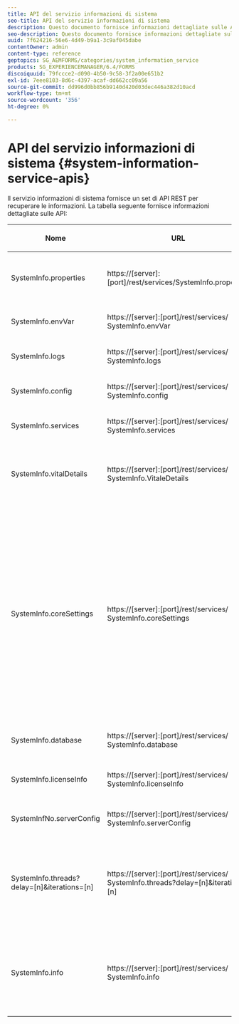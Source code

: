 ```yaml
---
title: API del servizio informazioni di sistema
seo-title: API del servizio informazioni di sistema
description: Questo documento fornisce informazioni dettagliate sulle API fornite dal servizio informazioni di sistema.
seo-description: Questo documento fornisce informazioni dettagliate sulle API fornite dal servizio informazioni di sistema.
uuid: 7f624216-56e6-4d49-b9a1-3c9af045dabe
contentOwner: admin
content-type: reference
geptopics: SG_AEMFORMS/categories/system_information_service
products: SG_EXPERIENCEMANAGER/6.4/FORMS
discoiquuid: 79fccce2-d090-4b50-9c58-3f2a00e651b2
exl-id: 7eee8103-8d6c-4397-acaf-dd662cc09a56
source-git-commit: dd996d0bb856b9140d420d03dec446a382d10acd
workflow-type: tm+mt
source-wordcount: '356'
ht-degree: 0%

---
```


# API del servizio informazioni di sistema {#system-information-service-apis}

Il servizio informazioni di sistema fornisce un set di API REST per recuperare le informazioni. La tabella seguente fornisce informazioni dettagliate sulle API:

<table>
 <thead>
  <tr>
   <th><p>Nome</p></th> 
   <th><p>URL</p></th> 
   <th><p>Descrizione</p></th> 
  </tr> 
 </thead> 
 <tbody>
  <tr>
   <td><p>SystemInfo.properties</p></td> 
   <td><p>https://[server]:[port]/rest/services/SystemInfo.properties</p></td> 
   <td><p>Questa API è un wrapper per l’ API Java <a href="https://docs.oracle.com/javase/6/docs/api/java/lang/System.html#getProperties()">system.getProperties</a>. Recupera la configurazione dell'ambiente di lavoro corrente. </p></td> 
  </tr> 
  <tr>
   <td><p>SystemInfo.envVar</p></td> 
   <td><p>https://[server]:[port]/rest/services/ SystemInfo.envVar</p></td> 
   <td><p>Recupera tutte le variabili di ambiente del sistema operativo host. </p></td> 
  </tr> 
  <tr>
   <td><p>SystemInfo.logs</p></td> 
   <td><p>https://[server]:[port]/rest/services/ SystemInfo.logs</p></td> 
   <td><p>Scarica un file zip contenente i registri del server applicazioni. </p></td> 
  </tr> 
  <tr>
   <td><p>SystemInfo.config</p></td> 
   <td><p>https://[server]:[port]/rest/services/ SystemInfo.config</p></td> 
   <td><p>Recupera tutto il contenuto del file config.xml. </p></td> 
  </tr> 
  <tr>
   <td><p>SystemInfo.services</p></td> 
   <td><p>https://[server]:[port]/rest/services/ SystemInfo.services</p></td> 
   <td><p>Recupera i parametri di stato e configurazione dei servizi AEM forms.</p></td> 
  </tr> 
  <tr>
   <td><p>SystemInfo.vitalDetails</p></td> 
   <td><p>https://[server]:[port]/rest/services/ SystemInfo.VitaleDetails</p></td> 
   <td><p>Recupera il tempo di attività del server, gli argomenti JVM, la memoria di sistema, la dimensione dell'heap, il nome del sistema operativo, il numero di thread attivi e il conteggio dei thread. </p></td> 
  </tr> 
  <tr>
   <td><p>SystemInfo.coreSettings</p></td> 
   <td><p>https://[server]:[port]/rest/services/ SystemInfo.coreSettings</p></td> 
   <td><p>Recupera i valori delle seguenti proprietà:</p>
    <ul>
     <li><p>AdobeTempDir</p></li>
     <li><p>AdobeServerFontDir</p></li>
     <li><p>CustomerFontDir</p></li>
     <li><p>GlobalDocumentStorageRootDir</p></li>
     <li><p>DefaultDocumentMaxInlineSize</p></li>
     <li><p>DefaultDocumentDispositionTimeout</p></li>
     <li><p>EnableDocumentDBStorage</p></li>
     <li><p>GlobalDocumentStorageUseNetworkShare</p></li>
     <li><p>EnableFIPS</p></li>
     <li><p>EnableWSDL</p></li>
     <li><p>FileConfigurazioneServiziDati </p></li>
     <li><p>EnableRDS</p></li>
    </ul><p></p></td> 
  </tr> 
  <tr>
   <td><p>SystemInfo.database</p></td> 
   <td><p>https://[server]:[port]/rest/services/ SystemInfo.database</p></td> 
   <td><p>Recupera informazioni dettagliate sul database.</p></td> 
  </tr> 
  <tr>
   <td><p>SystemInfo.licenseInfo</p></td> 
   <td><p>https://[server]:[port]/rest/services/ SystemInfo.licenseInfo</p></td> 
   <td><p>Recupera le informazioni sulla versione e sulla licenza dei componenti AEM dei moduli installati. </p></td> 
  </tr> 
  <tr>
   <td><p>SystemInfNo.serverConfig</p></td> 
   <td><p>https://[server]:[port]/rest/services/ SystemInfo.serverConfig</p></td> 
   <td><p>Scarica i file di configurazione del server dell'applicazione host. </p></td> 
  </tr> 
  <tr>
   <td><p>SystemInfo.threads?delay=[n]&amp;iterations=[n]</p></td> 
   <td><p>https://[server]:[port]/rest/services/ SystemInfo.threads?delay=[n]&amp;iterations=[n]</p></td> 
   <td><p>Recupera il conteggio e la traccia dello stack dei thread attivi. Accetta i seguenti parametri:</p>
    <ul>
     <li><p>iterazioni= [n]: Specifica il conteggio delle iterazioni. Sostituisci n con un numero. </p></li>
     <li><p>Ritardo= [n]: Specifica il numero di millisecondi da attendere prima di avviare l'iterazione successiva. </p></li>
    </ul><p></p></td> 
  </tr> 
  <tr>
   <td><p>SystemInfo.info</p></td> 
   <td><p>https://[server]:[port]/rest/services/ SystemInfo.info</p></td> 
   <td><p>Questa API è un wrapper per tutte le API del servizio informazioni di sistema. Internamente, esegue tutte le API di informazioni di sistema e scarica le informazioni in formato zip. </p><p><i><strong>nota</strong>: SystemInfo.info non fornisce traccia di conteggio e stack dei thread attivi. </i></p></td> 
  </tr> 
 </tbody> 
</table>
